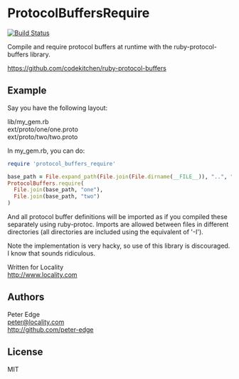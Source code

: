 # ProtocolBuffersRequire

[![Build Status](https://travis-ci.org/peter-edge/ruby-protocol-buffers-require.png?branch=master)](https://travis-ci.org/peter-edge/ruby-protocol-buffers-require)

Compile and require protocol buffers at runtime with the ruby-protocol-buffers library.

https://github.com/codekitchen/ruby-protocol-buffers

## Example

Say you have the following layout:

lib/my_gem.rb  
ext/proto/one/one.proto  
ext/proto/two/two.proto

In my_gem.rb, you can do:

```ruby
require 'protocol_buffers_require'

base_path = File.expand_path(File.join(File.dirname(__FILE__)), "..", "ext", "proto")
ProtocolBuffers.require(
  File.join(base_path, "one"),
  File.join(base_path, "two")
)
```

And all protocol buffer definitions will be imported as if you compiled these separately
using ruby-protoc. Imports are allowed between files in different directories (all directories
are included using the equivalent of '-I').

Note the implementation is very hacky, so use of this library is discouraged. I know that sounds ridiculous.

Written for Locality  
http://www.locality.com

## Authors

Peter Edge  
peter@locality.com  
http://github.com/peter-edge

## License

MIT

